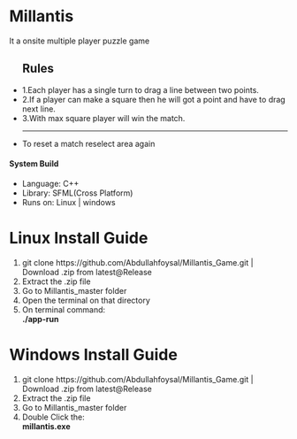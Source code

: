 # Millantis
It a onsite multiple player puzzle game
<ul>
 <div>
   <h2>Rules</h2>
 <li>1.Each player has a single turn to drag a line between two points.<br/></li>
 <li>2.If a player can make a square then he will got a point and have to drag next line.<br/></li>
  <li>3.With max square player will win the match.<br/></li>
   <hr>
   <li>To reset a match reselect area again</li>

   </ul>
    </div>
    

<div>
  <h4>System Build</h4>
  <ul>
    <li>Language: C++</li>
    <li>Library: SFML(Cross Platform)</li>
    <li>Runs on: Linux | windows</li>
  </ul>
  
 </div>
 
 <div>
  <h1>Linux Install Guide</h1>
  <ol>
    <li>git clone https://github.com/Abdullahfoysal/Millantis_Game.git | Download .zip from latest@Release</li>
   <li>Extract the .zip file</li>
   <li>Go to Millantis_master folder</li>
   <li>Open the terminal on that directory</li>
   <li>On terminal command:<br/> <b>./app-run</b> </li>
  
    
  </ol>
  
 </div>
 
  <div>
  <h1>Windows Install Guide</h1>
  <ol>
    <li>git clone https://github.com/Abdullahfoysal/Millantis_Game.git | Download .zip from latest@Release</li>
   <li>Extract the .zip file</li>
   <li>Go to Millantis_master folder</li>
   <li>Double Click the:<br/> <b>millantis.exe</b> </li>
    
  </ol>
  
 </div>

